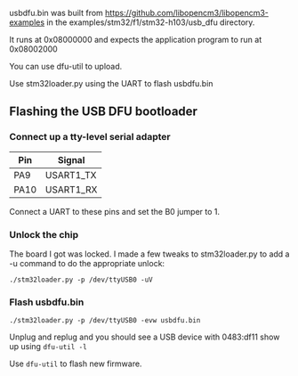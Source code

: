 usbdfu.bin was built from https://github.com/libopencm3/libopencm3-examples
in the examples/stm32/f1/stm32-h103/usb_dfu directory.

It runs at 0x08000000 and expects the application program to run at 0x08002000

You can use dfu-util to upload.

Use stm32loader.py using the UART to flash usbdfu.bin

## Flashing the USB DFU bootloader

### Connect up a tty-level serial adapter

| Pin  | Signal    |
| ---- | --------- |
| PA9  | USART1_TX |
| PA10 | USART1_RX |

Connect a UART to these pins and set the B0 jumper to 1.

### Unlock the chip

The board I got was locked. I made a few tweaks to stm32loader.py to add a -u
command to do the appropriate unlock:
```
./stm32loader.py -p /dev/ttyUSB0 -uV
```

### Flash usbdfu.bin
```
./stm32loader.py -p /dev/ttyUSB0 -evw usbdfu.bin
```

Unplug and replug and you should see a USB device with 0483:df11 show up using
```dfu-util -l```

Use ```dfu-util``` to flash new firmware.
